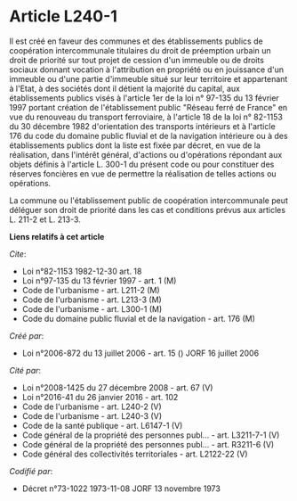 # Article L240-1

Il est créé en faveur des communes et des établissements publics de coopération intercommunale titulaires du droit de
préemption urbain un droit de priorité sur tout projet de cession d'un immeuble ou de droits sociaux donnant vocation à
l'attribution en propriété ou en jouissance d'un immeuble ou d'une partie d'immeuble situé sur leur territoire et appartenant
à l'Etat, à des sociétés dont il détient la majorité du capital, aux établissements publics visés à l'article 1er de la loi
n° 97-135 du 13 février 1997 portant création de l'établissement public "Réseau ferré de France" en vue du renouveau du
transport ferroviaire, à l'article 18 de la loi n° 82-1153 du 30 décembre 1982 d'orientation des transports intérieurs et à
l'article 176 du code du domaine public fluvial et de la navigation intérieure ou à des établissements publics dont la liste
est fixée par décret, en vue de la réalisation, dans l'intérêt général, d'actions ou d'opérations répondant aux objets
définis à l'article L. 300-1 du présent code ou pour constituer des réserves foncières en vue de permettre la réalisation de
telles actions ou opérations.

La commune ou l'établissement public de coopération intercommunale peut déléguer son droit de priorité dans les cas et
conditions prévus aux articles L. 211-2 et L. 213-3.

**Liens relatifs à cet article**

_Cite_:

  - Loi n°82-1153 1982-12-30 art. 18
  - Loi n°97-135 du 13 février 1997 - art. 1 (M)
  - Code de l'urbanisme - art. L211-2 (M)
  - Code de l'urbanisme - art. L213-3 (M)
  - Code de l'urbanisme - art. L300-1 (M)
  - Code du domaine public fluvial et de la navigation - art. 176 (M)

_Créé par_:

  - Loi n°2006-872 du 13 juillet 2006 - art. 15 () JORF 16 juillet 2006

_Cité par_:

  - Loi n°2008-1425 du 27 décembre 2008 - art. 67 (V)
  - Loi n°2016-41 du 26 janvier 2016 - art. 102
  - Code de l'urbanisme - art. L240-2 (V)
  - Code de l'urbanisme - art. L240-3 (V)
  - Code de la santé publique - art. L6147-1 (V)
  - Code général de la propriété des personnes publ... - art. L3211-7-1 (V)
  - Code général de la propriété des personnes publ... - art. R3211-6 (V)
  - Code général des collectivités territoriales - art. L2122-22 (V)

_Codifié par_:

  - Décret n°73-1022 1973-11-08 JORF 13 novembre 1973
